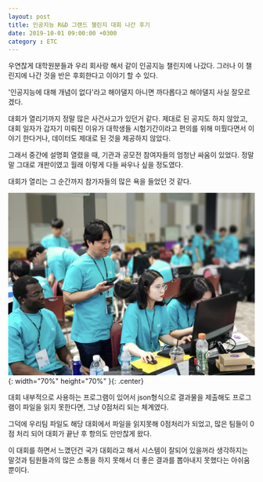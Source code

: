```yaml
---
layout: post
title: 인공지능 R&D 그랜드 챌린지 대회 나간 후기
date: 2019-10-01 09:00:00 +0300
category : ETC
---
```


우연찮게 대학원분들과 우리 회사랑 해서 같이 인공지능 챌린지에 나갔다. 
그러나 이 챌린지에 나간 것을 반은 후회한다고 이야기 할 수 있다. 

'인공지능에 대해 개념이 없다'라고 해야댈지 아니면 까다롭다고 해야댈지 사실 잘모르겠다. 

대회가 열리기까지 정말 많은 사건사고가 있던거 같다. 제대로 된 공지도 하지 않았고, 대회 일자가 갑자기 미뤄진 이유가 대학생들 시험기간이라고 편의를 위해 미뤘다면서 이야기 한다거나, 데이터도 제대로 된 것을 제공하지 않았다. 

그래서 중간에 설명회 열렸을 때, 기관과 공모전 참여자들의 엄청난 싸움이 있었다. 정말 말 그대로 개판이였고 월래 이렇게 다들 싸우나 싶을 정도였다. 

대회가 열리는 그 순간까지 참가자들의 많은 욕을 들었던 것 같다. 

![etc_img](/public/img/etc_ai.png){: width="70%" height="70%" }{: .center}


대회 내부적으로 사용하는 프로그램이 있어서 json형식으로 결과물을 제출해도 프로그램이 파일을 읽지 못한다면, 그냥 0점처리 되는 체계였다.

그덕에 우리팀 파일도 해당 대회에서 파일을 읽지못해 0점처리가 되었고, 많은 팀들이 0점 처리 되어 대회가 끝난 후 항의도 만만찮게 왔다. 

이 대회를 하면서 느꼈던건 국가 대회라고 해서 시스템이 잘되어 있을꺼라 생각하지는 말것과 팀원들과의 많은 소통을 하지 못해서 더 좋은 결과를 뽑아내지 못했다는 아쉬움뿐이다. 
